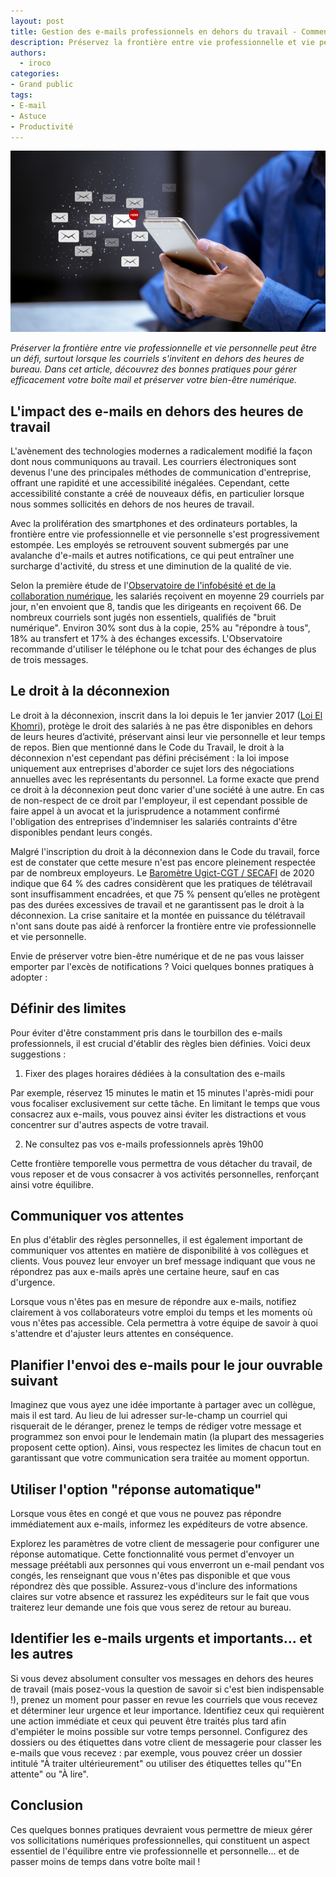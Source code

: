 ```yaml
---
layout: post
title: Gestion des e-mails professionnels en dehors du travail - Comment trouver l'équilibre ?
description: Préservez la frontière entre vie professionnelle et vie personnelle en gérant efficacement vos e-mails professionnels en dehors du bureau. 
authors:
  - iroco
categories:
- Grand public
tags:
- E-mail
- Astuce
- Productivité
---
```

![Illustration de l'article](/images/email-hors-bureau/email-hors-bureau.png)

*Préserver la frontière entre vie professionnelle et vie personnelle peut être un défi, surtout lorsque les courriels s'invitent en dehors des heures de bureau. Dans cet article, découvrez des bonnes pratiques pour gérer efficacement votre boîte mail et préserver votre bien-être numérique.* 

## L'impact des e-mails en dehors des heures de travail

L'avènement des technologies modernes a radicalement modifié la façon dont nous communiquons au travail. Les courriers électroniques sont devenus l'une des principales méthodes de communication d'entreprise, offrant une rapidité et une accessibilité inégalées. Cependant, cette accessibilité constante a créé de nouveaux défis, en particulier lorsque nous sommes sollicités en dehors de nos heures de travail.

Avec la prolifération des smartphones et des ordinateurs portables, la frontière entre vie professionnelle et vie personnelle s'est progressivement estompée. Les employés se retrouvent souvent submergés par une avalanche d'e-mails et autres notifications, ce qui peut entraîner une surcharge d'activité, du stress et une diminution de la qualité de vie.

Selon la première étude de l'[Observatoire de l'infobésité et de la collaboration numérique](https://www.infobesite.org/referentiel-annuel-de-l-oicn), les salariés reçoivent en moyenne 29 courriels par jour, n'en envoient que 8, tandis que les dirigeants en reçoivent 66. De nombreux courriels sont jugés non essentiels, qualifiés de "bruit numérique". Environ 30% sont dus à la copie, 25% au "répondre à tous", 18% au transfert et 17% à des échanges excessifs. L'Observatoire recommande d'utiliser le téléphone ou le tchat pour des échanges de plus de trois messages.

## Le droit à la déconnexion 

Le droit à la déconnexion, inscrit dans la loi depuis le 1er janvier 2017 ([Loi El Khomri](https://travail-emploi.gouv.fr/archives/archives-courantes/loi-travail-2016/les-principales-mesures-de-la-loi-travail/article/droit-a-la-deconnexion)), protège le droit des salariés à ne pas être disponibles en dehors de leurs heures d’activité, préservant ainsi leur vie personnelle et leur temps de repos. Bien que mentionné dans le Code du Travail, le droit à la déconnexion n'est cependant pas défini précisément : la loi impose uniquement aux entreprises d'aborder ce sujet lors des négociations annuelles avec les représentants du personnel. La forme exacte que prend ce droit à la déconnexion peut donc varier d'une société à une autre. En cas de non-respect de ce droit par l'employeur, il est cependant possible de faire appel à un avocat et la jurisprudence a notamment confirmé l'obligation des entreprises d'indemniser les salariés contraints d'être disponibles pendant leurs congés.

Malgré l'inscription du droit à la déconnexion dans le Code du travail, force est de constater que cette mesure n'est pas encore pleinement respectée par de nombreux employeurs. Le [Baromètre Ugict-CGT / SECAFI](https://ugictcgt.fr/barometre-cadres-2020/) de 2020 indique que 64 % des cadres considèrent que les pratiques de télétravail sont insuffisamment encadrées, et que 75 % pensent qu’elles ne protègent pas des durées excessives de travail et ne garantissent pas le droit à la déconnexion. La crise sanitaire et la montée en puissance du télétravail n'ont sans doute pas aidé à renforcer la frontière entre vie professionnelle et vie personnelle.

Envie de préserver votre bien-être numérique et de ne pas vous laisser emporter par l'excès de notifications ? Voici quelques bonnes pratiques à adopter : 

## Définir des limites

Pour éviter d'être constamment pris dans le tourbillon des e-mails professionnels, il est crucial d'établir des règles bien définies. Voici deux suggestions :

1. Fixer des plages horaires dédiées à la consultation des e-mails

Par exemple, réservez 15 minutes le matin et 15 minutes l'après-midi pour vous focaliser exclusivement sur cette tâche. En limitant le temps que vous consacrez aux e-mails, vous pouvez ainsi éviter les distractions et vous concentrer sur d'autres aspects de votre travail.

2. Ne consultez pas vos e-mails professionnels après 19h00

Cette frontière temporelle vous permettra de vous détacher du travail, de vous reposer et de vous consacrer à vos activités personnelles, renforçant ainsi votre équilibre.

## Communiquer vos attentes

En plus d'établir des règles personnelles, il est également important de communiquer vos attentes en matière de disponibilité à vos collègues et clients. Vous pouvez leur envoyer un bref message indiquant que vous ne répondrez pas aux e-mails après une certaine heure, sauf en cas d'urgence.

Lorsque vous n'êtes pas en mesure de répondre aux e-mails, notifiez clairement à vos collaborateurs votre emploi du temps et les moments où vous n'êtes pas accessible. Cela permettra à votre équipe de savoir à quoi s'attendre et d'ajuster leurs attentes en conséquence.

## Planifier l'envoi des e-mails pour le jour ouvrable suivant

Imaginez que vous ayez une idée importante à partager avec un collègue, mais il est tard. Au lieu de lui adresser sur-le-champ un courriel qui risquerait de le déranger, prenez le temps de rédiger votre message et programmez son envoi pour le lendemain matin (la plupart des messageries proposent cette option). Ainsi, vous respectez les limites de chacun tout en garantissant que votre communication sera traitée au moment opportun.

## Utiliser l'option "réponse automatique" 

Lorsque vous êtes en congé et que vous ne pouvez pas répondre immédiatement aux e-mails, informez les expéditeurs de votre absence.

Explorez les paramètres de votre client de messagerie pour configurer une réponse automatique. Cette fonctionnalité vous permet d'envoyer un message préétabli aux personnes qui vous enverront un e-mail pendant vos congés, les renseignant que vous n'êtes pas disponible et que vous répondrez dès que possible. Assurez-vous d'inclure des informations claires sur votre absence et rassurez les expéditeurs sur le fait que vous traiterez leur demande une fois que vous serez de retour au bureau. 

## Identifier les e-mails urgents et importants... et les autres

Si vous devez absolument consulter vos messages en dehors des heures de travail (mais posez-vous la question de savoir si c'est bien indispensable !), prenez un moment pour passer en revue les courriels que vous recevez et déterminer leur urgence et leur importance. Identifiez ceux qui requièrent une action immédiate et ceux qui peuvent être traités plus tard afin d'empiéter le moins possible sur votre temps personnel. Configurez des dossiers ou des étiquettes dans votre client de messagerie pour classer les e-mails que vous recevez : par exemple, vous pouvez créer un dossier intitulé "À traiter ultérieurement" ou utiliser des étiquettes telles qu'"En attente" ou "À lire".

## Conclusion

Ces quelques bonnes pratiques devraient vous permettre de mieux gérer vos sollicitations numériques professionnelles, qui constituent un aspect essentiel de l'équilibre entre vie professionnelle et personnelle... et de passer moins de temps dans votre boîte mail !
